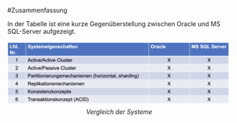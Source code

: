 #Zusammenfassung

In der Tabelle ist eine kurze Gegenüberstellung zwischen Oracle und MS SQL-Server aufgezeigt.

<p align="center">
<img src="images/Vergleich.png">
<em> Vergleich der Systeme  </em>
</p>
